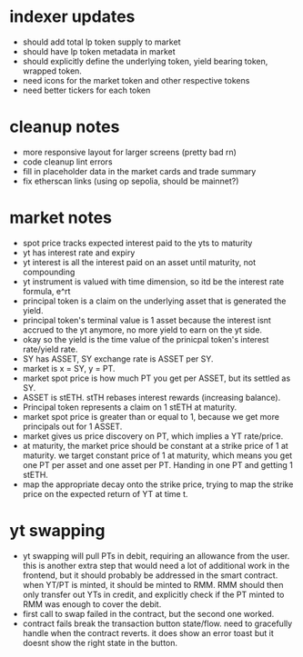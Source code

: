 # indexer updates
- should add total lp token supply to market
- should have lp token metadata in market
- should explicitly define the underlying token, yield bearing token, wrapped token.
- need icons for the market token and other respective tokens
- need better tickers for each token

# cleanup notes
- more responsive layout for larger screens (pretty bad rn)
- code cleanup lint errors
- fill in placeholder data in the market cards and trade summary
- fix etherscan links (using op sepolia, should be mainnet?)


# market notes
- spot price tracks expected interest paid to the yts to maturity
- yt has interest rate and expiry
- yt interest is all the interest paid on an asset until maturity, not compounding
- yt instrument is valued with time dimension, so itd be the interest rate formula, e^rt
- principal token is a claim on the underlying asset that is generated the yield. 
- principal token's terminal value is 1 asset because the interest isnt accrued to the yt anymore, no more yield to earn on the yt side.
- okay so the yield is the time value of the prinicpal token's interest rate/yield rate.
- SY has ASSET, SY exchange rate is ASSET per SY.
- market is x = SY, y = PT.
- market spot price is how much PT you get per ASSET, but its settled as SY.
- ASSET is stETH. stTH rebases interest rewards (increasing balance).
- Principal token represents a claim on 1 stETH at maturity.
- market spot price is greater than or equal to 1, because we get more principals out for 1 ASSET.
- market gives us price discovery on PT, which implies a YT rate/price.
- at maturity, the market price should be constant at a strike price of 1 at maturity. we target constant price of 1 at maturity, which means you get one PT per asset and one asset per PT. Handing in one PT and getting 1 stETH.
- map the appropriate decay onto the strike price, trying to map the strike price on the expected return of YT at time t.


# yt swapping
- yt swapping will pull PTs in debit, requiring an allowance from the user. this is another extra step that would need a lot of additional work in the frontend, but it should probably be addressed in the smart contract. when YT/PT is minted, it should be minted to RMM. RMM should then only transfer out YTs in credit, and explicitly check if the PT minted to RMM was enough to cover the debit.
- first call to swap failed in the contract, but the second one worked.
- contract fails break the transaction button state/flow. need to gracefully handle when the contract reverts. it does show an error toast but it doesnt show the right state in the button.